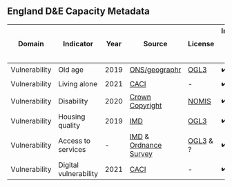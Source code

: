 ## England D&E Capacity Metadata

| Domain | Indicator | Year | Source | License | Indicator Code Added to `R/` | Data Added to `data/` |
| --- | --- | --- | --- | --- | --- | --- |
| Vulnerability | Old age | 2019 | [ONS/geographr](https://github.com/britishredcrosssociety/geographr) | [OGL3](https://www.nationalarchives.gov.uk/doc/open-government-licence/version/3/) | :heavy_check_mark: | :heavy_check_mark: |
| Vulnerability | Living alone | 2021 | [CACI](https://www.caci.co.uk/) | - | :heavy_check_mark: | :heavy_check_mark: |
| Vulnerability | Disability | 2020 | [Crown Copyright](https://www.cla.co.uk/crown-copyright) |  [NOMIS](https://www.nomisweb.co.uk/query/construct/summary.asp?changing=yes&dataset=17&anal=5&version=0) | :heavy_check_mark: | :heavy_check_mark: |
| Vulnerability | Housing quality | 2019  | [IMD](https://www.gov.uk/government/statistics/english-indices-of-deprivation-2019) | [OGL3](https://www.nationalarchives.gov.uk/doc/open-government-licence/version/3/) |  :heavy_check_mark: | :heavy_check_mark: |
| Vulnerability | Access to services | -  | [IMD](https://www.caci.co.uk/) & [Ordnance Survey](https://www.ordnancesurvey.co.uk/)| [OGL3](https://www.nationalarchives.gov.uk/doc/open-government-licence/version/3/) & ? |  :heavy_check_mark: | :heavy_check_mark: |
| Vulnerability | Digital vulnerability | 2021 | [CACI](https://www.caci.co.uk/) | - | :heavy_check_mark: | :heavy_check_mark: |
